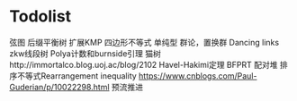 # Todolist
弦图
后缀平衡树
扩展KMP
四边形不等式
单纯型
群论，置换群
Dancing links
zkw线段树
Polya计数和burnside引理
猫树http://immortalco.blog.uoj.ac/blog/2102
Havel-Hakimi定理
BFPRT
配对堆
排序不等式Rearrangement inequality https://www.cnblogs.com/Paul-Guderian/p/10022298.html
预流推进